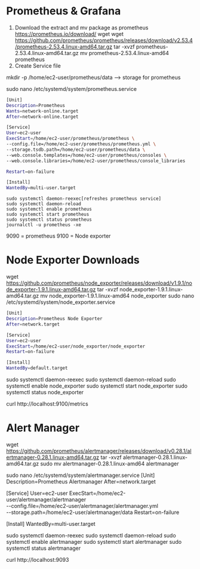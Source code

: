 # Prometheus & Grafana
1. Download the extract and mv package as prometheus
  https://prometheus.io/download/
  wget  wget https://github.com/prometheus/prometheus/releases/download/v2.53.4/prometheus-2.53.4.linux-amd64.tar.gz
  tar -xvzf prometheus-2.53.4.linux-amd64.tar.gz
  mv prometheus-2.53.4.linux-amd64 prometheus
2. Create Service file
   
mkdir -p /home/ec2-user/prometheus/data --> storage for prometheus

sudo nano /etc/systemd/system/prometheus.service

```bash
[Unit]
Description=Prometheus
Wants=network-online.target
After=network-online.target

[Service]
User=ec2-user
ExecStart=/home/ec2-user/prometheus/prometheus \
--config.file=/home/ec2-user/prometheus/prometheus.yml \
--storage.tsdb.path=/home/ec2-user/prometheus/data \
--web.console.templates=/home/ec2-user/prometheus/consoles \
--web.console.libraries=/home/ec2-user/prometheus/console_libraries

Restart=on-failure

[Install]
WantedBy=multi-user.target
```

    sudo systemctl daemon-reexec[refreshes prometheus service]
    sudo systemctl daemon-reload
    sudo systemctl enable prometheus
    sudo systemctl start prometheus
    sudo systemctl status prometheus
    journalctl -u prometheus -xe

9090  = prometheus
9100  = Node exporter

# Node Exporter Downloads
wget https://github.com/prometheus/node_exporter/releases/download/v1.9.1/node_exporter-1.9.1.linux-amd64.tar.gz
tar -xvzf node_exporter-1.9.1.linux-amd64.tar.gz
mv node_exporter-1.9.1.linux-amd64 node_exporter
sudo nano /etc/systemd/system/node_exporter.service
```bash
[Unit]
Description=Prometheus Node Exporter
After=network.target

[Service]
User=ec2-user
ExecStart=/home/ec2-user/node_exporter/node_exporter
Restart=on-failure

[Install]
WantedBy=default.target
```
sudo systemctl daemon-reexec
sudo systemctl daemon-reload
sudo systemctl enable node_exporter
sudo systemctl start node_exporter
sudo systemctl status node_exporter

curl http://localhost:9100/metrics


# Alert Manager

wget https://github.com/prometheus/alertmanager/releases/download/v0.28.1/alertmanager-0.28.1.linux-amd64.tar.gz
tar -xvzf alertmanager-0.28.1.linux-amd64.tar.gz
sudo mv alertmanager-0.28.1.linux-amd64 alertmanager

sudo nano /etc/systemd/system/alertmanager.service
[Unit]
Description=Prometheus Alertmanager
After=network.target

[Service]
User=ec2-user
ExecStart=/home/ec2-user/alertmanager/alertmanager \
  --config.file=/home/ec2-user/alertmanager/alertmanager.yml \
  --storage.path=/home/ec2-user/alertmanager/data
Restart=on-failure

[Install]
WantedBy=multi-user.target

sudo systemctl daemon-reexec
sudo systemctl daemon-reload
sudo systemctl enable alertmanager
sudo systemctl start alertmanager
sudo systemctl status alertmanager

curl http://localhost:9093


<!-- To configure **Slack** to receive Prometheus alerts via **Alertmanager**, you need to create an **Incoming Webhook** in Slack. Here's a complete step-by-step guide:

---

### 🛠️ Step 1: Create a Slack App with Incoming Webhook

1. **Go to Slack API apps**:
   [https://api.slack.com/apps](https://api.slack.com/apps)

2. **Click "Create New App"**

   * Choose “From scratch”
   * Give it a name like `Prometheus Alertmanager`
   * Pick your Slack workspace and click **Create App**

3. **Enable Incoming Webhooks**

   * In the app settings menu (left panel), click **Incoming Webhooks**
   * Click the toggle to **"Activate Incoming Webhooks"**

4. **Add a Webhook URL**

   * Scroll down and click **"Add New Webhook to Workspace"**
   * Select a channel (e.g., `#alerts`) where you want alerts to appear
   * Click **Allow**

5. **Copy the Webhook URL**
   It will look like this:

   ```
   https://hooks.slack.com/services/T00000000/B00000000/XXXXXXXXXXXXXXXXXXXXXXXX
   ```

---

### 🧩 Step 2: Add Webhook URL to Alertmanager

Now, in your `alertmanager.yml`:

```yaml
receivers:
  - name: 'slack-notifications'
    slack_configs:
      - api_url: 'https://hooks.slack.com/services/T00000000/B00000000/XXXXXXXXXXXXXXXXXXXXXXXX'
        channel: '#alerts'
        send_resolved: true
```

---

### 🔄 Step 3: Reload Alertmanager

After saving your config file:

```bash
sudo systemctl restart alertmanager
```

Or if you're running it manually:

```bash
./alertmanager --config.file=alertmanager.yml
```

---

### ✅ Step 4: Test It

1. Trigger an alert in Prometheus (e.g., simulate `up == 0`)
2. You should receive a notification in your selected Slack channel

---

Let me know if you want to **customize the Slack message format** (e.g., add emojis, colors, or attachments). -->

